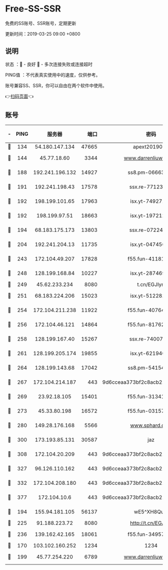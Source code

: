 # Free-SS-SSR

免费的SS账号、SSR账号，定期更新

更新时间：2019-03-25 09:00 +0800

## 说明

状态     ：🙂 - 良好 🙁 - 多次连接失败或连接超时

PING值   ：不代表真实使用中的速度，仅供参考。

账号兼容SS、SSR，你可以自由在两个软件中使用。

👉[扫码页面](https://liesauer.github.io/Free-SS-SSR/)👈

## 账号

|-|PING|服务器|端口|密码|加密方式|区域|
|:----:|:----:|:-----:|-----:|:----:|:----:|:----:|
|🙂|134|54.180.147.134|47665|apext2019001|chacha20|KR|
|🙂|144|45.77.18.60|3344|www.darrenliuwei.com|aes-256-cfb|JP|
|🙂|188|192.241.196.132|14927|ss8.pm-06663681|aes-256-cfb|US|
|🙂|191|192.241.198.43|17578|ssx.re-77123954|aes-256-cfb|US|
|🙂|192|198.199.101.65|17963|isx.yt-74927147|aes-256-cfb|US|
|🙂|192|198.199.97.51|18663|isx.yt-19721289|aes-256-cfb|US|
|🙂|194|68.183.175.173|13803|ssx.re-07224116|aes-256-cfb|US|
|🙂|204|192.241.204.13|11735|isx.yt-04745009|aes-256-cfb|US|
|🙂|243|172.104.49.207|17828|f55.fun-41181954|aes-256-cfb|SG|
|🙂|248|128.199.168.84|10227|isx.yt-28746915|aes-256-cfb|SG|
|🙂|249|45.62.233.234|8080|t.cn/EGJIyrl|rc4-md5|CA|
|🙂|251|68.183.224.206|15023|isx.yt-51228211|aes-256-cfb|SG|
|🙂|254|172.104.211.238|11922|f55.fun-40764829|aes-256-cfb|US|
|🙂|256|172.104.46.121|14864|f55.fun-81762939|aes-256-cfb|SG|
|🙂|258|128.199.167.40|15267|ssx.re-74007655|aes-256-cfb|SG|
|🙂|261|128.199.205.174|19855|isx.yt-62194015|aes-256-cfb|SG|
|🙂|264|128.199.143.68|17042|ss8.pm-54154512|aes-256-cfb|SG|
|🙂|267|172.104.214.187|443|9d6cceaa373bf2c8acb22e60b6a58be6|aes-256-cfb|US|
|🙂|269|23.92.18.105|15401|f55.fun-31341168|aes-256-cfb|US|
|🙂|273|45.33.80.198|16572|f55.fun-03157476|aes-256-cfb|US|
|🙂|280|149.28.176.168|5566|www.sphard.com|aes-256-cfb|AU|
|🙂|300|173.193.85.131|30587|jaz|aes-256-cfb|US|
|🙂|308|172.104.20.209|443|9d6cceaa373bf2c8acb22e60b6a58be6|aes-256-cfb|US|
|🙂|327|96.126.110.162|443|9d6cceaa373bf2c8acb22e60b6a58be6|aes-256-cfb|US|
|🙂|332|172.104.208.180|443|9d6cceaa373bf2c8acb22e60b6a58be6|aes-256-cfb|US|
|🙂|377|172.104.10.6|443|9d6cceaa373bf2c8acb22e60b6a58be6|aes-256-cfb|US|
|🙂|194|155.94.181.105|56137|wE5^XH8Quw|aes-256-cfb|US|
|🙂|225|91.188.223.72|8080|http://t.cn/EGJIyrl|rc4-md5|RU|
|🙂|236|139.162.42.165|18061|f55.fun-34957987|aes-256-cfb|SG|
|🙁|170|103.102.160.252|1234|1234|rc4-md5|JP|
|🙁|199|45.77.254.220|6789|www.darrenliuwei.com|aes-256-cfb|SG|
